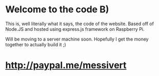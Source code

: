 # Welcome to the code B)

This is, well literally what it says, the code of the website. Based off of Node.JS and hosted using express.js framework on Raspberry Pi.

Will be moving to a server machine soon. Hopefully I get the money together to actually build it ;)
# http://paypal.me/messivert
